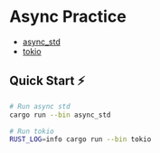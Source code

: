 # Async Practice
 - [async_std](https://async.rs/)
 - [tokio](https://tokio.rs/)

## Quick Start ⚡️
```bash
# Run async std
cargo run --bin async_std

# Run tokio
RUST_LOG=info cargo run --bin tokio
```
